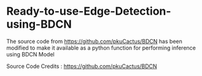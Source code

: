 # Ready-to-use-Edge-Detection-using-BDCN
The source code from https://github.com/pkuCactus/BDCN has been modified to make it available as a python function for performing inference using BDCN Model


Source Code Credits : https://github.com/pkuCactus/BDCN
